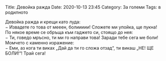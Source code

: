 Title: Девойка ражда
Date: 2020-10-13 23:45
Category: За големи
Tags: в родилното

Девойка ражда и крещи като луда:  
&minus; Извадете го това от мееен, болиииии! Сложете ми упойка, ще пукна!  
По някое време се обръща към гаджето си, стоящо до нея:  
&minus; Ти, говедо мръсно, ти ми го направи това! Заради тебе сега ме боли!  
Момчето с каменно изражение:   
&minus; Еми, аз кога ти виках „Дай да ти го сложа отзад“, ти викаш „НЕ! ЩЕ БОЛИ!“! Трай сега!
